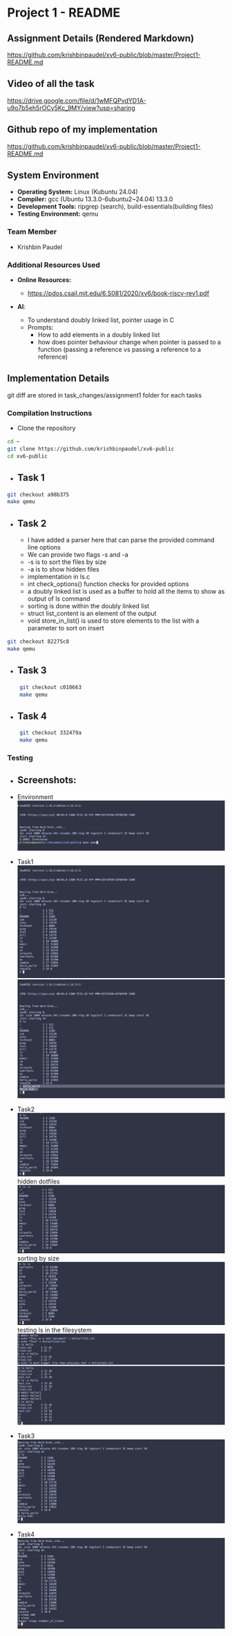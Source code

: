 # Project 1 - README

## Assignment Details (Rendered Markdown)
https://github.com/krishbinpaudel/xv6-public/blob/master/Project1-README.md

## Video of all the task
https://drive.google.com/file/d/1wMFQPvdYD1A-u9o7b5eh5rOCv5Kc_9MY/view?usp=sharing

## Github repo of my implementation
https://github.com/krishbinpaudel/xv6-public/blob/master/Project1-README.md

## System Environment
- **Operating System:** Linux (Kubuntu 24.04)
- **Compiler:** gcc (Ubuntu 13.3.0-6ubuntu2~24.04) 13.3.0
- **Development Tools:** ripgrep (search), build-essentials(building files)
- **Testing Environment:** qemu

### Team Member
- Krishbin Paudel

### Additional Resources Used
- **Online Resources:** 
    - https://pdos.csail.mit.edu/6.S081/2020/xv6/book-riscv-rev1.pdf

- **AI**:
    - To understand doubly linked list, pointer usage in C
    - Prompts:
        - How to add elements in a doubly linked list
        - how does pointer behaviour change when pointer is passed to a function (passing a reference vs passing a reference to a reference)


## Implementation Details
git diff are stored in task_changes/assignment1 folder for each tasks

### Compilation Instructions
- Clone the repository
```bash
cd ~
git clone https://github.com/krishbinpaudel/xv6-public
cd xv6-public
```
- Task 1
    -
```bash
git checkout a98b375
make qemu
```

- Task 2
    - 
    - I have added a parser here that can parse the provided command line options
    - We can provide two flags -s and -a
    - -s is to sort the files by size
    - -a is to show hidden files
    - implementation in ls.c
    - int check_options() function checks for provided options
    - a doubly linked list is used as a buffer to hold all the items to show as output of ls command
    - sorting is done within the doubly linked list
    - struct list_content is an element of the output
    - void store_in_list() is used to store elements to the list with a parameter to sort on insert
```bash
git checkout 82275c8
make qemu
```

- Task 3
    -
```bash
    git checkout c010663
    make qemu
```
- Task 4
    -
```bash
    git checkout 332479a
    make qemu
```

### Testing
- ## **Screenshots:** 

- Environment
![Testing Environment](assets/test.png)

- Task1
![Inside Emulator](assets/task1_1.png)
![Running hello_world](assets/task1_2.png)

- Task2
![Inside Emulator](assets/task2_1.png)
hidden dotfiles
![ls hides](assets/task2_2.png)
sorting by size
![ls hides](assets/task2_3.png)
testing ls in the filesystem
![ls hides](assets/task2_4.png)
![ls hides](assets/task2_5.png)

- Task3
![Hello Syscall](assets/task3.png)

- Task4
![Sleep userprogs](assets/task4.png)
